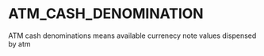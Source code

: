 # ATM_CASH_DENOMINATION
ATM cash denominations means available currenecy note values dispensed by atm
